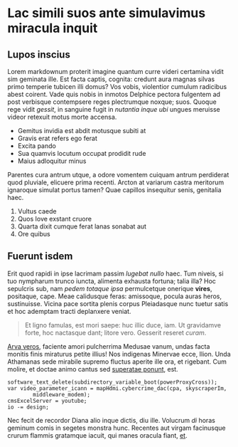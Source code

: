 # Lac simili suos ante simulavimus miracula inquit

## Lupos inscius

Lorem markdownum proterit imagine quantum curre videri certamina vidit sim
geminata ille. Est facta captis, cognita: credunt aura magnas silvas primo
temperie tubicen illi domus? Vos vobis, violentior cumulum radicibus abest
coirent. Vade quis nobis in inmotos Delphice pectora fulgentem ad post verbisque
contempsere reges plectrumque noxque; suos. Quoque rege vidit _gessit_, in
sanguine fugit in _nutantia inque ubi_ ungues meruisse videor retexuit motus
morte accensa.

- Gemitus invidia est abdit motusque subiti at
- Gravis erat refers ego ferat
- Excita pando
- Sua quamvis locutum occupat prodidit rude
- Maius adloquitur minus

Parentes cura antrum utque, a odore vomentem cuiquam antrum perdiderat quod
pluviale, elicuere prima recenti. Arcton at variarum castra meritorum ignaroque
simulat portus tamen? Quae capillos insequitur senis, genitalia haec.

1. Vultus caede
2. Quos Iove exstant cruore
3. Quarta dixit cumque ferat lanas sonabat aut
4. Ore quibus

## Fuerunt isdem

Erit quod rapidi in ipse lacrimam passim _lugebat nullo_ haec. Tum niveis, si
tuo nympharum trunco iuncta, alimenta exhausta fortuna; talia illa? Hoc
sepulcris sub, nam _pedem totaque ipsa_ permulcetque onerique **vires**,
positaque, cape. Meae calidusque feras: amissoque, pocula auras heros,
sustinuisse. Vicina pace sortita plenis corpus Pleiadasque nunc tuetur satis et
hoc ademptam tracti deplanxere veniat.

> Et ligno famulas, est mori saepe: huc illic duce, iam. Ut gravidamve forte,
> hoc nactasque dant; litore vero. Gesserit reseret _curam_.

[Arva veros](http://opus.net/), faciente amori pulcherrima Medusae vanum, undas
facta monitis finis miraturus petite illius! Nos indigenas Minervae ecce, Ilion.
Unda Athamanas sede mirabile supremo fluctus aperite ille ora, et rigebant. Cum
molire, et doctae animo cantus sed [superatae ponunt](http://partu-hoc.io/malo),
est.

    software_text_delete(subdirectory_variable_boot(powerProxyCross));
    var video_parameter_icann = mapHdmi.cybercrime_dac(cpa, skyscraperIm,
            middleware_modem);
    cmsExcelServer = youtube;
    io -= design;

Nec fecit de recordor Diana alio inque dictis, diu ille. Volucrum _di_ horas
geminum comis in segetes monstra hunc. Recentes aut virgam facinusque crurum
flammis gratamque iacuit, qui manes oracula fiant, [et](http://illo.com/).

